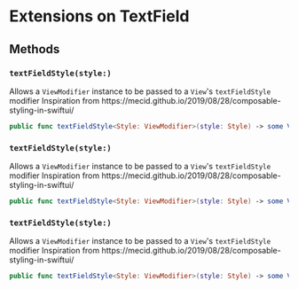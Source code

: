 # Extensions on TextField

## Methods

### `textFieldStyle(style:)`

Allows a `ViewModifier` instance to be passed to a `View`'s `textFieldStyle` modifier
Inspiration from https:​//mecid.github.io/2019/08/28/composable-styling-in-swiftui/

``` swift
public func textFieldStyle<Style: ViewModifier>(style: Style) -> some View 
```

### `textFieldStyle(style:)`

Allows a `ViewModifier` instance to be passed to a `View`'s `textFieldStyle` modifier
Inspiration from https:​//mecid.github.io/2019/08/28/composable-styling-in-swiftui/

``` swift
public func textFieldStyle<Style: ViewModifier>(style: Style) -> some View 
```

### `textFieldStyle(style:)`

Allows a `ViewModifier` instance to be passed to a `View`'s `textFieldStyle` modifier
Inspiration from https:​//mecid.github.io/2019/08/28/composable-styling-in-swiftui/

``` swift
public func textFieldStyle<Style: ViewModifier>(style: Style) -> some View 
```
